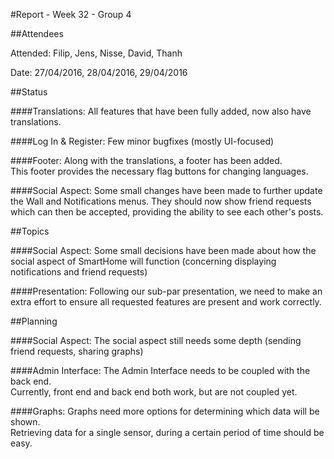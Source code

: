 #Report - Week 32 - Group 4

##Attendees

Attended: Filip, Jens, Nisse, David, Thanh

Date: 27/04/2016, 28/04/2016, 29/04/2016

##Status

####Translations:
All features that have been fully added, now also have translations.

####Log In & Register:
Few minor bugfixes (mostly UI-focused)

####Footer:
Along with the translations, a footer has been added.  
This footer provides the necessary flag buttons for changing languages.

####Social Aspect:
Some small changes have been made to further update the Wall and Notifications menus. They should now show friend requests which can then be accepted, providing the ability to see each other's posts.

##Topics

####Social Aspect:
Some small decisions have been made about how the social aspect of SmartHome will function (concerning displaying notifications and friend requests)

####Presentation:
Following our sub-par presentation, we need to make an extra effort to ensure all requested features are present and work correctly.

##Planning

####Social Aspect:
The social aspect still needs some depth (sending friend requests, sharing graphs)

####Admin Interface:
The Admin Interface needs to be coupled with the back end.  
Currently, front end and back end both work, but are not coupled yet.

####Graphs:
Graphs need more options for determining which data will be shown.  
Retrieving data for a single sensor, during a certain period of time should be easy.